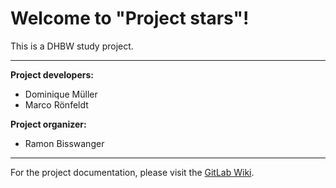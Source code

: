 # Welcome to "Project stars"!

This is a DHBW study project.

---

**Project developers:**
- Dominique Müller
- Marco Rönfeldt

**Project organizer:**
- Ramon Bisswanger

---

For the project documentation, please visit the [GitLab Wiki](https://gitlab.com/dominique-mueller/project-stars-web/wikis/home).
